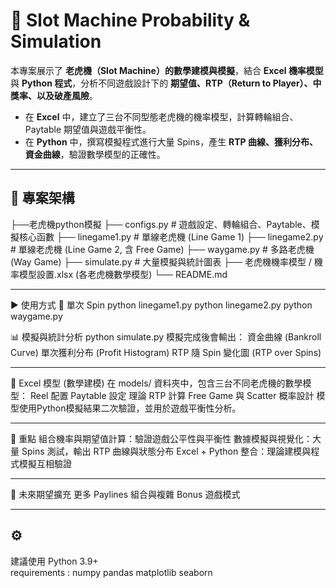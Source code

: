 # 🎰 Slot Machine Probability & Simulation

本專案展示了 **老虎機（Slot Machine）的數學建模與模擬**，結合 **Excel 機率模型** 與 **Python 程式**，分析不同遊戲設計下的 **期望值、RTP（Return to Player）、中獎率、以及破產風險**。  

- 在 **Excel** 中，建立了三台不同型態老虎機的機率模型，計算轉輪組合、Paytable 期望值與遊戲平衡性。  
- 在 **Python** 中，撰寫模擬程式進行大量 Spins，產生 **RTP 曲線、獲利分布、資金曲線**，驗證數學模型的正確性。   

---

## 📂 專案架構
├──老虎機python模擬
  ├── configs.py # 遊戲設定、轉輪組合、Paytable、模擬核心函數
  ├── linegame1.py # 單線老虎機 (Line Game 1)
  ├── linegame2.py # 單線老虎機 (Line Game 2, 含 Free Game)
  ├── waygame.py # 多路老虎機 (Way Game)
  ├── simulate.py # 大量模擬與統計圖表
├── 老虎機機率模型 / 機率模型設置.xlsx (各老虎機數學模型)
└── README.md

---

▶️ 使用方式
🎲 單次 Spin
python linegame1.py
python linegame2.py
python waygame.py

📊 模擬與統計分析
python simulate.py
模擬完成後會輸出：
資金曲線 (Bankroll Curve)
單次獲利分布 (Profit Histogram)
RTP 隨 Spin 變化圖 (RTP over Spins)

---

🧮 Excel 模型 (數學建模)
在 models/ 資料夾中，包含三台不同老虎機的數學模型：
Reel 配置
Paytable 設定
理論 RTP 計算
Free Game 與 Scatter 概率設計
模型使用Python模擬結果二次驗證，並用於遊戲平衡性分析。

---

🚀 重點
組合機率與期望值計算：驗證遊戲公平性與平衡性
數據模擬與視覺化：大量 Spins 測試，輸出 RTP 曲線與狀態分布
Excel + Python 整合：理論建模與程式模擬互相驗證

---

📌 未來期望擴充
更多 Paylines 組合與複雜 Bonus 遊戲模式

---

## ⚙️ 
建議使用 Python 3.9+  
requirements : 
numpy
pandas
matplotlib
seaborn



